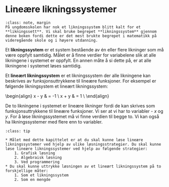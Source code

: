 # Lineære likningssystemer

```{admonition} Likningssystem vs likningssett
:class: note, margin
På ungdomsskolen har nok et likningssystem blitt kalt for et **likningssett**. Vi skal bruke begrepet **likningssystem** gjennom denne boken fordi dette er det mest brukte begrepet i matematikk på videregående skole og i høyere utdanning.
```

Et **likningssystem** er et system bestående av én eller flere likninger som må være oppfylt samtidig. Målet er å finne verdier for variabelene slik at alle likningene i systemet er oppfylt. En annen måte å si dette på, er at alle likningene i systemet løses samtidig. 

Et **lineært likningssystem** er et likningssystem der alle likningene kan beskrives av funksjonsuttrykkene til lineære funksjoner. For eksempel er følgende likningsystem et lineært likningssystem:

\begin{align}
    x - y & = -1 \\
    x + y & = 1 \\
\end{align}

De to likningene i systemet er lineære likninger fordi de kan skrives som funksjonsuttrykkene til lineære funksjoner. Vi ser at vi har to variabler - $x$ og $y$. For å løse likningssystemet må vi finne verdien til begge to. Vi kan også ha likningssystemer med flere enn to variabler. 

```{admonition} Læringsmål: lineære likningssystemer
:class: tip

* Målet med dette kapittelet er at du skal kunne løse lineære likningssystemer ved hjelp av ulike løsningsstrategier. Du skal kunne løse lineære likningssystemer ved hjelp av følgende strategier:
    1. Grafisk løsning
    2. Algebraisk løsning
    3. Ved programmering
* Du skal kunne uttrykke løsningen av et lineært likningssystem på to forskjellige måter:
    1. Som et likningssystem
    2. Som en mengde

```
